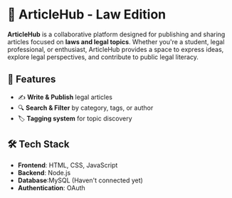 # 📝 ArticleHub - Law Edition

**ArticleHub** is a collaborative platform designed for publishing and sharing articles focused on **laws and legal topics**. Whether you're a student, legal professional, or enthusiast, ArticleHub provides a space to express ideas, explore legal perspectives, and contribute to public legal literacy.

## 🚀 Features

- ✍️ **Write & Publish** legal articles  
- 🔍 **Search & Filter** by category, tags, or author  
- 🏷️ **Tagging system** for topic discovery  

## 🛠️ Tech Stack

- **Frontend**: HTML, CSS, JavaScript 
- **Backend**: Node.js
- **Database**:MySQL (Haven't connected yet)
- **Authentication**: OAuth


